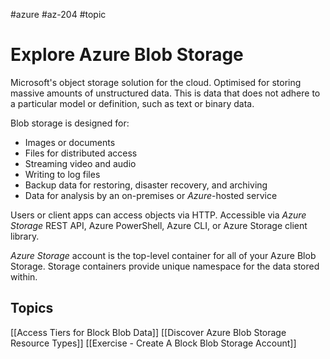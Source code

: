 #azure #az-204 #topic

# Explore Azure Blob Storage
Microsoft's object storage solution for the cloud.
Optimised for storing massive amounts of unstructured data.
This is data that does not adhere to a particular model or definition, such as text or binary data.

Blob storage is designed for:
- Images or documents
- Files for distributed access
- Streaming video and audio
- Writing to log files
- Backup data for restoring, disaster recovery, and archiving
- Data for analysis by an on-premises or *Azure*-hosted service

Users or client apps can access objects via HTTP.
Accessible via *Azure Storage* REST API, Azure PowerShell, Azure CLI, or Azure Storage client library.

*Azure Storage* account is the top-level container for all of your Azure Blob Storage.
Storage containers provide unique namespace for the data stored within.

## Topics
[[Access Tiers for Block Blob Data]]
[[Discover Azure Blob Storage Resource Types]]
[[Exercise - Create A Block Blob Storage Account]]